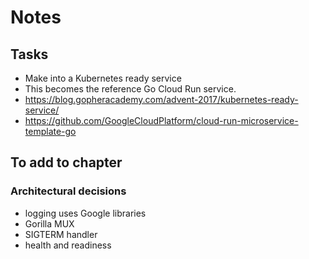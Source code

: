 # Notes

## Tasks

* Make into a Kubernetes ready service
* This becomes the reference Go Cloud Run service.
* https://blog.gopheracademy.com/advent-2017/kubernetes-ready-service/
* https://github.com/GoogleCloudPlatform/cloud-run-microservice-template-go

## To add to chapter

### Architectural decisions

* logging uses Google libraries
* Gorilla MUX
* SIGTERM handler
* health and readiness
